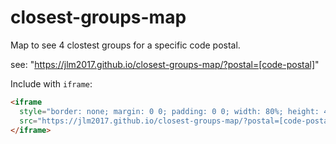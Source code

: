 # closest-groups-map

Map to see 4 clostest groups for a specific code postal.

see: "https://jlm2017.github.io/closest-groups-map/?postal=[code-postal]"

Include with `iframe`:

```html
<iframe 
  style="border: none; margin: 0 0; padding: 0 0; width: 80%; height: 400px" 
  src="https://jlm2017.github.io/closest-groups-map/?postal=[code-postal]">
</iframe>
```
